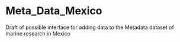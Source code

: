 # Meta_Data_Mexico
Draft of possible interface for adding data to the Metadata dataset of marine research in Mexico
